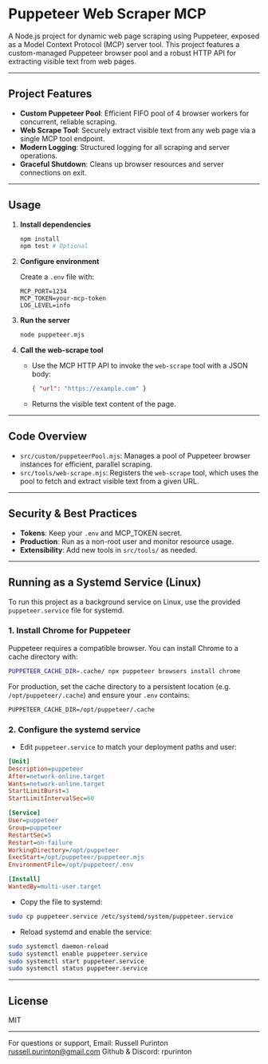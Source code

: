 # Puppeteer Web Scraper MCP

A Node.js project for dynamic web page scraping using Puppeteer, exposed as a Model Context Protocol (MCP) server tool. This project features a custom-managed Puppeteer browser pool and a robust HTTP API for extracting visible text from web pages.

---

## Project Features

- **Custom Puppeteer Pool**: Efficient FIFO pool of 4 browser workers for concurrent, reliable scraping.
- **Web Scrape Tool**: Securely extract visible text from any web page via a single MCP tool endpoint.
- **Modern Logging**: Structured logging for all scraping and server operations.
- **Graceful Shutdown**: Cleans up browser resources and server connections on exit.

---

## Usage

1. **Install dependencies**

   ```sh
   npm install
   npm test # Optional
   ```

2. **Configure environment**

   Create a `.env` file with:

   ```env
   MCP_PORT=1234
   MCP_TOKEN=your-mcp-token
   LOG_LEVEL=info
   ```

3. **Run the server**

   ```sh
   node puppeteer.mjs
   ```

4. **Call the web-scrape tool**

   - Use the MCP HTTP API to invoke the `web-scrape` tool with a JSON body:

     ```json
     { "url": "https://example.com" }
     ```

   - Returns the visible text content of the page.

---

## Code Overview

- `src/custom/puppeteerPool.mjs`: Manages a pool of Puppeteer browser instances for efficient, parallel scraping.
- `src/tools/web-scrape.mjs`: Registers the `web-scrape` tool, which uses the pool to fetch and extract visible text from a given URL.

---

## Security & Best Practices

- **Tokens**: Keep your `.env` and MCP_TOKEN secret.
- **Production**: Run as a non-root user and monitor resource usage.
- **Extensibility**: Add new tools in `src/tools/` as needed.

---

## Running as a Systemd Service (Linux)

To run this project as a background service on Linux, use the provided `puppeteer.service` file for systemd.

### 1. Install Chrome for Puppeteer

Puppeteer requires a compatible browser. You can install Chrome to a cache directory with:

```sh
PUPPETEER_CACHE_DIR=.cache/ npx puppeteer browsers install chrome
```

For production, set the cache directory to a persistent location (e.g. `/opt/puppeteer/.cache`) and ensure your `.env` contains:

```env
PUPPETEER_CACHE_DIR=/opt/puppeteer/.cache
```

### 2. Configure the systemd service

- Edit `puppeteer.service` to match your deployment paths and user:

```ini
[Unit]
Description=puppeteer
After=network-online.target
Wants=network-online.target
StartLimitBurst=3
StartLimitIntervalSec=60

[Service]
User=puppeteer
Group=puppeteer
RestartSec=5
Restart=on-failure
WorkingDirectory=/opt/puppeteer
ExecStart=/opt/puppeteer/puppeteer.mjs
EnvironmentFile=/opt/puppeteer/.env

[Install]
WantedBy=multi-user.target
```

- Copy the file to systemd:

```sh
sudo cp puppeteer.service /etc/systemd/system/puppeteer.service
```

- Reload systemd and enable the service:

```sh
sudo systemctl daemon-reload
sudo systemctl enable puppeteer.service
sudo systemctl start puppeteer.service
sudo systemctl status puppeteer.service
```

---

## License

MIT

---

For questions or support,
Email: Russell Purinton <russell.purinton@gmail.com>
Github & Discord: rpurinton
